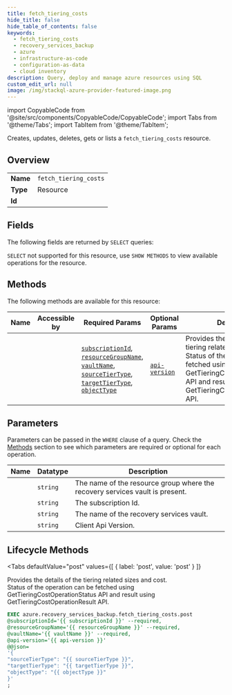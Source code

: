 ```yaml
--- 
title: fetch_tiering_costs
hide_title: false
hide_table_of_contents: false
keywords:
  - fetch_tiering_costs
  - recovery_services_backup
  - azure
  - infrastructure-as-code
  - configuration-as-data
  - cloud inventory
description: Query, deploy and manage azure resources using SQL
custom_edit_url: null
image: /img/stackql-azure-provider-featured-image.png
---
```


import CopyableCode from '@site/src/components/CopyableCode/CopyableCode';
import Tabs from '@theme/Tabs';
import TabItem from '@theme/TabItem';

Creates, updates, deletes, gets or lists a <code>fetch_tiering_costs</code> resource.

## Overview
<table><tbody>
<tr><td><b>Name</b></td><td><code>fetch_tiering_costs</code></td></tr>
<tr><td><b>Type</b></td><td>Resource</td></tr>
<tr><td><b>Id</b></td><td><CopyableCode code="azure.recovery_services_backup.fetch_tiering_costs" /></td></tr>
</tbody></table>

## Fields

The following fields are returned by `SELECT` queries:

`SELECT` not supported for this resource, use `SHOW METHODS` to view available operations for the resource.


## Methods

The following methods are available for this resource:

<table>
<thead>
    <tr>
    <th>Name</th>
    <th>Accessible by</th>
    <th>Required Params</th>
    <th>Optional Params</th>
    <th>Description</th>
    </tr>
</thead>
<tbody>
<tr>
    <td><a href="#post"><CopyableCode code="post" /></a></td>
    <td><CopyableCode code="exec" /></td>
    <td><a href="#parameter-subscriptionId"><code>subscriptionId</code></a>, <a href="#parameter-resourceGroupName"><code>resourceGroupName</code></a>, <a href="#parameter-vaultName"><code>vaultName</code></a>, <a href="#parameter-sourceTierType"><code>sourceTierType</code></a>, <a href="#parameter-targetTierType"><code>targetTierType</code></a>, <a href="#parameter-objectType"><code>objectType</code></a></td>
    <td><a href="#parameter-api-version"><code>api-version</code></a></td>
    <td>Provides the details of the tiering related sizes and cost.<br />Status of the operation can be fetched using GetTieringCostOperationStatus API and result using GetTieringCostOperationResult API.</td>
</tr>
</tbody>
</table>

## Parameters

Parameters can be passed in the `WHERE` clause of a query. Check the [Methods](#methods) section to see which parameters are required or optional for each operation.

<table>
<thead>
    <tr>
    <th>Name</th>
    <th>Datatype</th>
    <th>Description</th>
    </tr>
</thead>
<tbody>
<tr id="parameter-resourceGroupName">
    <td><CopyableCode code="resourceGroupName" /></td>
    <td><code>string</code></td>
    <td>The name of the resource group where the recovery services vault is present.</td>
</tr>
<tr id="parameter-subscriptionId">
    <td><CopyableCode code="subscriptionId" /></td>
    <td><code>string</code></td>
    <td>The subscription Id.</td>
</tr>
<tr id="parameter-vaultName">
    <td><CopyableCode code="vaultName" /></td>
    <td><code>string</code></td>
    <td>The name of the recovery services vault.</td>
</tr>
<tr id="parameter-api-version">
    <td><CopyableCode code="api-version" /></td>
    <td><code>string</code></td>
    <td>Client Api Version.</td>
</tr>
</tbody>
</table>

## Lifecycle Methods

<Tabs
    defaultValue="post"
    values={[
        { label: 'post', value: 'post' }
    ]}
>
<TabItem value="post">

Provides the details of the tiering related sizes and cost.<br />Status of the operation can be fetched using GetTieringCostOperationStatus API and result using GetTieringCostOperationResult API.

```sql
EXEC azure.recovery_services_backup.fetch_tiering_costs.post 
@subscriptionId='{{ subscriptionId }}' --required, 
@resourceGroupName='{{ resourceGroupName }}' --required, 
@vaultName='{{ vaultName }}' --required, 
@api-version='{{ api-version }}' 
@@json=
'{
"sourceTierType": "{{ sourceTierType }}", 
"targetTierType": "{{ targetTierType }}", 
"objectType": "{{ objectType }}"
}'
;
```
</TabItem>
</Tabs>
